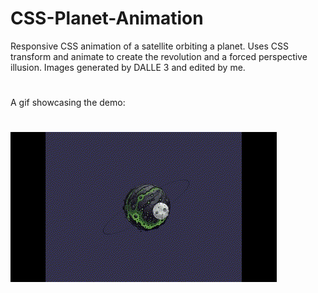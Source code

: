 # CSS-Planet-Animation
Responsive CSS animation of a satellite orbiting a planet. Uses CSS transform and animate to create the revolution and a forced perspective illusion. Images generated by DALLE 3 and edited by me.

#
A gif showcasing the demo:
#
![](https://github.com/GucciGib/CSS-Planet-Animation/blob/main/images/AnimationClip.gif)

